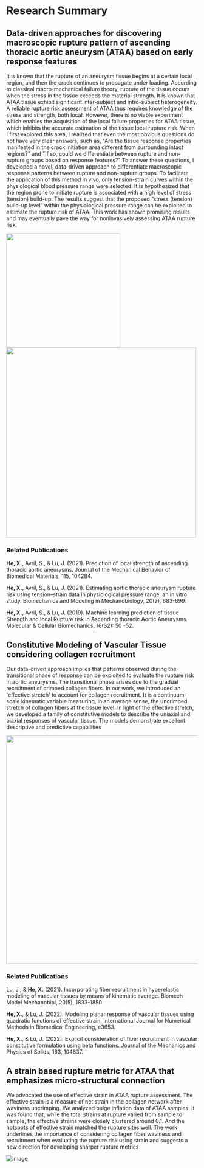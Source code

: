 # Research Summary

## Data-driven approaches for discovering macroscopic rupture pattern of ascending thoracic aortic aneurysm (ATAA) based on early response features
It is known that the rupture of an aneurysm tissue begins at a certain local region, and then the crack continues to propagate under loading. According to classical macro-mechanical failure theory, rupture of the tissue occurs when the stress in the tissue exceeds the material strength. It is known that ATAA tissue exhibit significant inter-subject and intro-subject heterogeneity.  A reliable rupture risk assessment of ATAA thus requires knowledge of the stress and strength, both local. However, there is no viable experiment which enables the acquisition of the local failure properties for ATAA tissue, which inhibits the accurate estimation of the tissue local rupture risk. When I first explored this area, I realized that even the most obvious questions do not have very clear answers, such as, "Are the tissue response properties manifested in the crack initiation area different from surrounding intact regions?" and "If so, could we differentiate between rupture and non-rupture groups based on response features?" To answer these questions, I developed a novel, data-driven approach to differentiate macroscopic response patterns between rupture and non-rupture groups. To facilitate the application of this method in vivo, only tension-strain curves within the physiological blood pressure range were selected. It is hypothesized that the region prone to initiate rupture is associated with a high level of stress (tension) build-up. The results suggest that the proposed “stress (tension) build-up level” within the physiological pressure range can be exploited to estimate the rupture risk of ATAA. This work has shown promising results and may eventually pave the way for noninvasively assessing ATAA rupture risk.

<p float="left">
  <img src="https://github.com/XuehuanHe/XuehuanHe.github.io/assets/42738737/da0c3436-a547-432c-8832-e804028edf51" width="300" />
  <img src="https://github.com/XuehuanHe/XuehuanHe.github.io/assets/42738737/b5becdff-caca-4b94-a5c9-2a15decc0e3a" width="500" /> 
</p>

### Related Publications

**He, X.**, Avril, S., & Lu, J. (2021). Prediction of local strength of ascending thoracic aortic aneurysms. Journal of the Mechanical Behavior of Biomedical Materials, 115, 104284. 

**He, X.**, Avril, S., & Lu, J. (2021). Estimating aortic thoracic aneurysm rupture risk using tension–strain data in physiological pressure range: an in vitro study. Biomechanics and Modeling in Mechanobiology, 20(2), 683-699. 

**He, X.**, Avril, S., & Lu, J. (2019). Machine learning prediction of tissue Strength and local Rupture risk in Ascending thoracic Aortic Aneurysms. Molecular & Cellular Biomechanics, 16(S2): 50 -52. 


## Constitutive Modeling of Vascular Tissue considering collagen recruitment 
Our data-driven approach implies that patterns observed during the transitional phase of response can be exploited to evaluate the rupture risk in aortic aneurysms. The transitional phase arises due to the gradual recruitment of crimped collagen fibers. In our work, we introduced an 'effective stretch' to account for collagen recruitment. It is a continuum-scale kinematic variable measuring, in an average sense, the uncrimped stretch of collagen fibers at the tissue level. In light of the effective stretch, we developed a family of constitutive models to describe the uniaxial and biaxial responses of vascular tissue. The models demonstrate excellent descriptive and predictive capabilities

<p float="middle">
  <img src="https://github.com/XuehuanHe/XuehuanHe.github.io/assets/42738737/88fa6aae-b933-4a64-bf52-2c8fd6e49906" width="600" />
</p>

### Related Publications

Lu, J., & **He, X.** (2021). Incorporating fiber recruitment in hyperelastic modeling of vascular tissues by means of kinematic average. Biomech Model Mechanobiol, 20(5), 1833-1850

**He, X.**, & Lu, J. (2022). Modeling planar response of vascular tissues using quadratic functions of effective strain. International Journal for Numerical Methods in Biomedical Engineering, e3653.

**He, X.**, & Lu, J. (2022).  Explicit consideration of fiber recruitment in vascular constitutive formulation using beta functions. Journal of the Mechanics and Physics of Solids, 163, 104837. 

## A strain based rupture metric for ATAA that emphasizes micro-structural connection

We advocated the use of effective strain in ATAA rupture assessment. The effective strain is a measure of net strain in the collagen network after waviness uncrimping. We analyzed bulge inflation data of ATAA samples. It was found that, while the total strains at rupture varied from sample to sample, the effective strains were closely clustered around 0.1. And the hotspots of effective strain matched the rupture sites well. The work underlines the importance of considering collagen fiber waviness and recruitment when evaluating the rupture risk using strain and suggests a new direction for developing sharper rupture metrics

![image](https://github.com/XuehuanHe/XuehuanHe.github.io/assets/42738737/5d83bc44-967f-4234-9153-f84cf3fe62eb)

